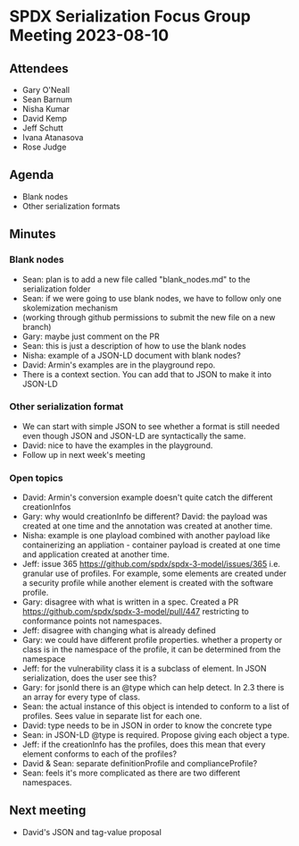 # SPDX Serialization Focus Group Meeting 2023-08-10

## Attendees
* Gary O'Neall
* Sean Barnum
* Nisha Kumar
* David Kemp
* Jeff Schutt
* Ivana Atanasova
* Rose Judge
## Agenda
- Blank nodes
- Other serialization formats

## Minutes

### Blank nodes
- Sean: plan is to add a new file called "blank_nodes.md" to the serialization folder
- Sean: if we were going to use blank nodes, we have to follow only one skolemization mechanism
- (working through github permissions to submit the new file on a new branch)
- Gary: maybe just comment on the PR
- Sean: this is just a description of how to use the blank nodes
- Nisha: example of a JSON-LD document with blank nodes?
- David: Armin's examples are in the playground repo.
- There is a context section. You can add that to JSON to make it into JSON-LD

### Other serialization format
- We can start with simple JSON to see whether a format is still needed even though JSON and JSON-LD are syntactically the same.
- David: nice to have the examples in the playground.
- Follow up in next week's meeting

### Open topics
- David: Armin's conversion example doesn't quite catch the different creationInfos
- Gary: why would creationInfo be different? David: the payload was created at one time and the annotation was created at another time.
- Nisha: example is one playload combined with another payload like containerizing an appliation - container payload is created at one time and application created at another time.
- Jeff: issue 365 https://github.com/spdx/spdx-3-model/issues/365 i.e. granular use of profiles. For example, some elements are created under a security profile while another element is created with the software profile.
- Gary: disagree with what is written in a spec. Created a PR https://github.com/spdx/spdx-3-model/pull/447 restricting to conformance points not namespaces.
- Jeff: disagree with changing what is already defined
- Gary: we could have different profile properties. whether a property or class is in the namespace of the profile, it can be determined from the namespace
- Jeff: for the vulnerability class it is a subclass of element. In JSON serialization, does the user see this?
- Gary: for jsonld there is an @type which can help detect. In 2.3 there is an array for every type of class.
- Sean: the actual instance of this object is intended to conform to a list of profiles. Sees value in separate list for each one.
- David: type needs to be in JSON in order to know the concrete type
- Sean: in JSON-LD @type is required. Propose giving each object a type.
- Jeff: if the creationInfo has the profiles, does this mean that every element conforms to each of the profiles?
- David & Sean: separate definitionProfile and complianceProfile?
- Sean: feels it's more complicated as there are two different namespaces.

## Next meeting
- David's JSON and tag-value proposal 
